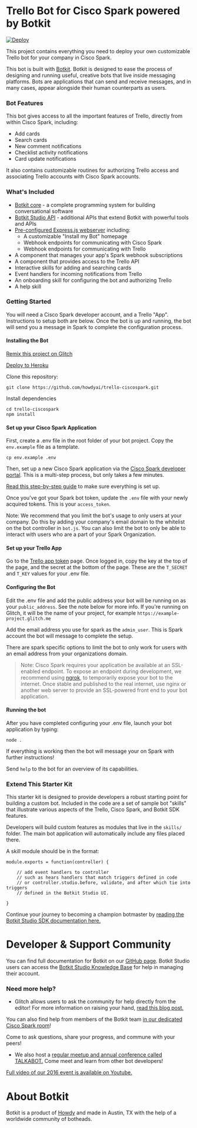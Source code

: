 # Trello Bot for Cisco Spark powered by Botkit

[![Deploy](https://heroku.com/deploy?template=https://github.com/howdyai/trello-ciscospark/master)](https://heroku.com/deploy)

This project contains everything you need to deploy your own customizable Trello bot for your company in Cisco Spark.

This bot is built with [Botkit](https://botkit.ai). Botkit is designed to ease the process of designing and running useful, creative bots that live inside messaging platforms. Bots are applications that can send and receive messages, and in many cases, appear alongside their human counterparts as users.

### Bot Features
This bot gives access to all the important features of Trello, directly from within Cisco Spark, including:

* Add cards
* Search cards
* New comment notifications
* Checklist activity notifications
* Card update notifications

It also contains customizable routines for authorizing Trello access and associating Trello accounts with Cisco Spark accounts.

### What's Included
* [Botkit core](https://github.com/howdyai/botkit/blob/master/docs/readme.md#developing-with-botkit) - a complete programming system for building conversational software
* [Botkit Studio API](https://github.com/howdyai/botkit/blob/master/docs/readme-studio.md#function-index) - additional APIs that extend Botkit with powerful tools and APIs
* [Pre-configured Express.js webserver](https://expressjs.com/) including:
   * A customizable "Install my Bot" homepage
   * Webhook endpoints for communicating with Cisco Spark
   * Webhook endpoints for communicating with Trello
* A component that manages your app's Spark webhook subscriptions
* A component that provides access to the Trello API
* Interactive skills for adding and searching cards
* Event handlers for incoming notifications from Trello
* An onboarding skill for configuring the bot and authorizing Trello
* A help skill

### Getting Started

You will need a Cisco Spark developer account, and a Trello "App". Instructions to setup both are below.
Once the bot is up and running, the bot will send you a message in Spark to complete the configuration process.

#### Installing the Bot

[Remix this project on Glitch](https://glitch.com/edit/#!/import/github/howdyai/trello-ciscospark)

[Deploy to Heroku](https://heroku.com/deploy?template=https://github.com/howdyai/trello-ciscospark/master)

Clone this repository:

`git clone https://github.com/howdyai/trello-ciscospark.git`

Install dependencies

```
cd trello-ciscospark
npm install
```

#### Set up your Cisco Spark Application

First, create a .env file in the root folder of your bot project. Copy the `env.example` file as a template.

`cp env.example .env`

Then, set up a new Cisco Spark application via the [Cisco Spark developer portal](https://developer.ciscospark.com/). This is a multi-step process, but only takes a few minutes.

[Read this step-by-step guide](https://github.com/howdyai/botkit/blob/master/docs/provisioning/cisco-spark.md) to make sure everything is set up.

Once you've got your Spark bot token, update the `.env` file with your newly acquired tokens. This is your `access_token`.

Note: We recommend that you limit the bot's usage to only users at your company. Do this by adding your company's email domain to the whitelist on the bot controller in `bot.js`. You can also limit the bot to only be able to interact with users who are a part of your Spark Organization.

#### Set up your Trello App
Go to the [Trello app token](https://trello.com/app-key) page. Once logged in, copy the key at the top of the page, and the secret at the bottom of the page.
These are the `T_SECRET` and `T_KEY` values for your .env file.

#### Configuring the Bot
Edit the .env file and add the public address your bot will be running on as your `public_address`. See the note below for more info. If you're running on Glitch, it will be the name of your project, for example `https://example-project.glitch.me`

Add the email address you use for spark as the `admin_user`. This is Spark account the bot will message to complete the setup.

There are spark specific options to limit the bot to only work for users with an email address from your organizations domain.

> Note: Cisco Spark requires your application be available at an SSL-enabled endpoint. To expose an endpoint during development, we recommend using [ngrok](http://ngrok.io), to temporarily expose your bot to the internet. Once stable and published to the real internet, use nginx or another web server to provide an SSL-powered front end to your bot application.

#### Running the bot
After you have completed configuring your .env file, launch your bot application by typing:

`node .`

If everything is working then the bot will message your on Spark with further instructions!

Send `help` to the bot for an overview of its capabilities.


### Extend This Starter Kit

This starter kit is designed to provide developers a robust starting point for building a custom bot. Included in the code are a set of sample bot "skills" that illustrate various aspects of the Trello, Cisco Spark, and Botkit SDK features.  

Developers will build custom features as modules that live in the `skills/` folder. The main bot application will automatically include any files placed there.

A skill module should be in the format:

```
module.exports = function(controller) {

    // add event handlers to controller
    // such as hears handlers that match triggers defined in code
    // or controller.studio.before, validate, and after which tie into triggers
    // defined in the Botkit Studio UI.

}
```

Continue your journey to becoming a champion botmaster by [reading the Botkit Studio SDK documentation here.](https://github.com/howdyai/botkit/blob/master/docs/readme-studio.md)

# Developer & Support Community

You can find full documentation for Botkit on our [GitHub page](https://github.com/howdyai/botkit/blob/master/readme.md). Botkit Studio users can access the [Botkit Studio Knowledge Base](https://botkit.groovehq.com/help_center) for help in managing their account.

###  Need more help?
* Glitch allows users to ask the community for help directly from the editor! For more information on raising your hand, [read this blog post.](https://medium.com/glitch/just-raise-your-hand-how-glitch-helps-aa6564cb1685)

You can also find help from members of the Botkit team [in our dedicated Cisco Spark room](https://eurl.io/#SyNZuomKx)!

Come to ask questions, share your progress, and commune with your peers!

* We also host a [regular meetup and annual conference called TALKABOT.](http://talkabot.ai) Come meet and learn from other bot developers!

 [Full video of our 2016 event is available on Youtube.](https://www.youtube.com/playlist?list=PLD3JNfKLDs7WsEHSal2cfwG0Fex7A6aok)


# About Botkit

Botkit is a product of [Howdy](https://howdy.ai) and made in Austin, TX with the help of a worldwide community of botheads.
